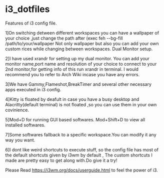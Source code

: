 # i3_dotfiles
Features of i3 config file.

1]On switching detween different workspaces you can have a wallpaper of your choice ,just change the path after (exec feh --bg-fill /path/to/your/wallpaper
Not only wallpaper but also you can add your own custom rices while changing between workspaces.
Dual Monitor setup.

2]I have used xrandr for setting up my dual monitor. You can add your monitor name,port name and resolution of your choice to connect to your 2nd monitor,for getting info of this run xrandr in terminal.
I would recommend you to refer to Arch Wiki incase you have any errors.

3]We have Gammy,Flameshot,BreakTimer and several other necessary apps executed in i3 config.

4]Kitty is floated by deafult in case you have a busy desktop and Alacritty(default terminal) is not floated ,so you can use them in your own covinience.

5]Mod+D for running GUI based softwares. Mod+Shift+D to view all installed softwares.

7]Some softwares fallback to a specific workspace.You can modify it any way you want.

6]I dont like weird shortcuts to execute stuff, so the config file has most of the default shortcuts given by i3wm by default , The custom shortcuts I made are pretty easy to get along with.Do give it a try!

Please Read https://i3wm.org/docs/userguide.html to feel the power of i3.

